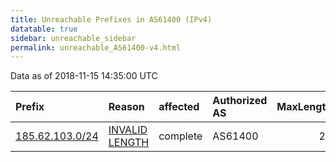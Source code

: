 ```yaml
---
title: Unreachable Prefixes in AS61400 (IPv4)
datatable: true
sidebar: unreachable_sidebar
permalink: unreachable_AS61400-v4.html
---
```


Data as of 2018-11-15 14:35:00 UTC


<div class="datatable-begin"></div>

| Prefix                                                   | Reason                                                                                                    | affected   | Authorized AS   |   MaxLength | Anchor                                         |   unreachable /24s |
|:---------------------------------------------------------|:----------------------------------------------------------------------------------------------------------|:-----------|:----------------|------------:|:-----------------------------------------------|-------------------:|
| [185.62.103.0/24](https://stat.ripe.net/185.62.103.0/24) | [INVALID LENGTH](https://rpki-validator.ripe.net/announcement-preview?asn=AS61400&prefix=185.62.103.0/24) | complete   | AS61400         |          23 | [RIPE](unreachable_RIPE_NCC_RPKI_Root-v4.html) |                  1 |

<div class="datatable-end"></div>